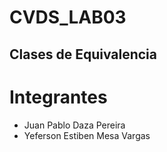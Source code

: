 # CVDS_LAB03

## Clases de Equivalencia

# Integrantes

- Juan Pablo Daza Pereira
- Yeferson Estiben Mesa Vargas